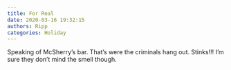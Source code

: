 ```yaml
---
title: For Real
date: 2020-03-16 19:32:15
authors: Ripp
categories: Holiday
---
```


 Speaking of McSherry’s bar. That’s were the criminals hang out. Stinks!!! I’m sure they don’t mind the smell though.